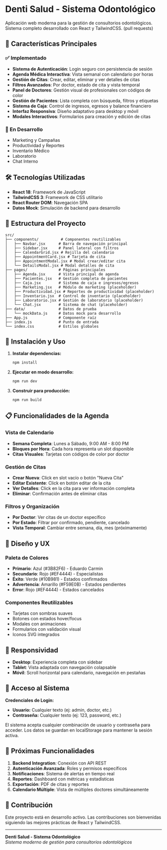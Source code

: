 # Denti Salud - Sistema Odontológico

Aplicación web moderna para la gestión de consultorios odontológicos. Sistema completo desarrollado con React y TailwindCSS. (pull requests)

## 🚀 Características Principales

### ✅ Implementado
- **Sistema de Autenticación**: Login seguro con persistencia de sesión
- **Agenda Médica Interactiva**: Vista semanal con calendario por horas
- **Gestión de Citas**: Crear, editar, eliminar y ver detalles de citas
- **Filtros Avanzados**: Por doctor, estado de cita y vista temporal
- **Panel de Doctores**: Gestión visual de profesionales con códigos de color
- **Gestión de Pacientes**: Lista completa con búsqueda, filtros y etiquetas
- **Sistema de Caja**: Control de ingresos, egresos y balance financiero
- **Interfaz Responsiva**: Diseño adaptativo para desktop y móvil
- **Modales Interactivos**: Formularios para creación y edición de citas

### 🔄 En Desarrollo
- Marketing y Campañas
- Productividad y Reportes
- Inventario Médico
- Laboratorio
- Chat Interno

## 🛠️ Tecnologías Utilizadas

- **React 18**: Framework de JavaScript
- **TailwindCSS 3**: Framework de CSS utilitario
- **React Router DOM**: Navegación SPA
- **Datos Mock**: Simulación de backend para desarrollo

## 📁 Estructura del Proyecto

```
src/
├── components/          # Componentes reutilizables
│   ├── Navbar.jsx      # Barra de navegación principal
│   ├── Sidebar.jsx     # Panel lateral con filtros
│   ├── CalendarGrid.jsx # Rejilla del calendario
│   ├── AppointmentCard.jsx # Tarjeta de cita
│   ├── AppointmentModal.jsx # Modal crear/editar cita
│   └── DetailsModal.jsx # Modal detalles de cita
├── pages/              # Páginas principales
│   ├── Agenda.jsx      # Vista principal de agenda
│   ├── Pacientes.jsx   # Gestión completa de pacientes
│   ├── Caja.jsx        # Sistema de caja e ingresos/egresos
│   ├── Marketing.jsx   # Módulo de marketing (placeholder)
│   ├── Productividad.jsx # Reportes de productividad (placeholder)
│   ├── Inventario.jsx  # Control de inventario (placeholder)
│   ├── Laboratorio.jsx # Gestión de laboratorio (placeholder)
│   └── Chat.jsx        # Sistema de chat (placeholder)
├── data/               # Datos de prueba
│   └── mockData.js     # Datos mock para desarrollo
├── App.js              # Componente raíz
├── index.js            # Punto de entrada
└── index.css           # Estilos globales
```

## 🚀 Instalación y Uso

1. **Instalar dependencias:**
   ```bash
   npm install
   ```

2. **Ejecutar en modo desarrollo:**
   ```bash
   npm run dev
   ```

3. **Construir para producción:**
   ```bash
   npm run build
   ```

## 📋 Funcionalidades de la Agenda

### Vista de Calendario
- **Semana Completa**: Lunes a Sábado, 9:00 AM - 8:00 PM
- **Bloques por Hora**: Cada hora representa un slot disponible
- **Citas Visuales**: Tarjetas con códigos de color por doctor

### Gestión de Citas
- **Crear Nueva**: Click en slot vacío o botón "Nueva Cita"
- **Editar Existente**: Click en botón editar de la cita
- **Ver Detalles**: Click en la cita para ver información completa
- **Eliminar**: Confirmación antes de eliminar citas

### Filtros y Organización
- **Por Doctor**: Ver citas de un doctor específico
- **Por Estado**: Filtrar por confirmado, pendiente, cancelado
- **Vista Temporal**: Cambiar entre semana, día, mes (próximamente)

## 🎨 Diseño y UX

### Paleta de Colores
- **Primario**: Azul (#3B82F6) - Eduardo Carmin
- **Secundario**: Rojo (#EF4444) - Especialistas
- **Éxito**: Verde (#10B981) - Estados confirmados
- **Advertencia**: Amarillo (#F59E0B) - Estados pendientes
- **Error**: Rojo (#EF4444) - Estados cancelados

### Componentes Reutilizables
- Tarjetas con sombras suaves
- Botones con estados hover/focus
- Modales con animaciones
- Formularios con validación visual
- Iconos SVG integrados

## 📱 Responsividad

- **Desktop**: Experiencia completa con sidebar
- **Tablet**: Vista adaptada con navegación colapsable
- **Móvil**: Scroll horizontal para calendario, navegación en pestañas

## 🔐 **Acceso al Sistema**

**Credenciales de Login:**
- **Usuario:** Cualquier texto (ej: admin, doctor, etc.)
- **Contraseña:** Cualquier texto (ej: 123, password, etc.)

El sistema acepta cualquier combinación de usuario y contraseña para acceder. Los datos se guardan en localStorage para mantener la sesión activa.

## 🔮 Próximas Funcionalidades

1. **Backend Integration**: Conexión con API REST
2. **Autenticación Avanzada**: Roles y permisos específicos
3. **Notificaciones**: Sistema de alertas en tiempo real
4. **Reportes**: Dashboard con métricas y estadísticas
5. **Exportación**: PDF de citas y reportes
6. **Calendario Múltiple**: Vista de múltiples doctores simultáneamente

## 👥 Contribución

Este proyecto está en desarrollo activo. Las contribuciones son bienvenidas siguiendo las mejores prácticas de React y TailwindCSS.

---

**Denti Salud - Sistema Odontológico**  
*Sistema moderno de gestión para consultorios odontológicos*

